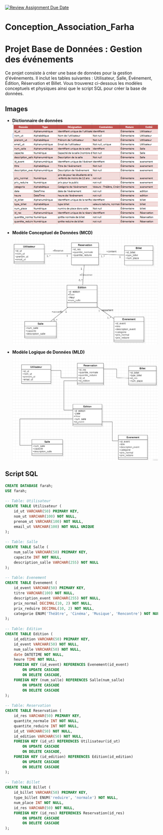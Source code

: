 [![Review Assignment Due Date](https://classroom.github.com/assets/deadline-readme-button-22041afd0340ce965d47ae6ef1cefeee28c7c493a6346c4f15d667ab976d596c.svg)](https://classroom.github.com/a/0ijgaV38)
# Conception_Association_Farha

# Projet Base de Données : Gestion des événements

Ce projet consiste à créer une base de données pour la gestion d'événements. Il inclut les tables suivantes : Utilisateur, Salle, Événement, Édition, Réservation et Billet. Vous trouverez ci-dessous les modèles conceptuels et physiques ainsi que le script SQL pour créer la base de données.

## Images

- **Dictionnaire de données**&#x20;
![Dictionnaire de donn\u00e9es](/images/Capture_decran_2025-01-23_091507.webp)


- **Modèle Conceptuel de Données (MCD)**&#x20;
![Modèle Conceptuel de Données](images/MCD.png)


- **Modèle Logique de Données (MLD)**&#x20;
![MLD Image](images/MLD2.png)


## Script SQL

```sql
CREATE DATABASE farah;
USE farah;

-- Table: Utilisateur
CREATE TABLE Utilisateur (
    id_ut VARCHAR(50) PRIMARY KEY,
    nom_ut VARCHAR(100) NOT NULL,
    prenom_ut VARCHAR(100) NOT NULL,
    email_ut VARCHAR(100) NOT NULL UNIQUE
);

-- Table: Salle
CREATE TABLE Salle (
    num_salle VARCHAR(50) PRIMARY KEY,
    capacite INT NOT NULL,
    description_salle VARCHAR(255) NOT NULL
);

-- Table: Evenement
CREATE TABLE Evenement (
    id_event VARCHAR(50) PRIMARY KEY,
    titre VARCHAR(100) NOT NULL,
    description_event VARCHAR(255) NOT NULL,
    prix_normal DECIMAL(10, 2) NOT NULL,
    prix_reduire DECIMAL(10, 2) NOT NULL,
    categorie ENUM('Théâtre', 'Cinéma', 'Musique', 'Rencontre') NOT NULL
);

-- Table: Edition
CREATE TABLE Edition (
    id_edition VARCHAR(50) PRIMARY KEY,
    id_event VARCHAR(50) NOT NULL,
    num_salle VARCHAR(50) NOT NULL,
    date DATETIME NOT NULL,
    heure TIME NOT NULL,
    FOREIGN KEY (id_event) REFERENCES Evenement(id_event)
        ON UPDATE CASCADE
        ON DELETE CASCADE,
    FOREIGN KEY (num_salle) REFERENCES Salle(num_salle)
        ON UPDATE CASCADE
        ON DELETE CASCADE
);

-- Table: Reservation
CREATE TABLE Reservation (
    id_res VARCHAR(50) PRIMARY KEY,
    quantite_normale INT NOT NULL,
    quantite_reduire INT NOT NULL,
    id_ut VARCHAR(50) NOT NULL,
    id_edition VARCHAR(50) NOT NULL,
    FOREIGN KEY (id_ut) REFERENCES Utilisateur(id_ut)
        ON UPDATE CASCADE
        ON DELETE CASCADE,
    FOREIGN KEY (id_edition) REFERENCES Edition(id_edition)
        ON UPDATE CASCADE
        ON DELETE CASCADE
);

-- Table: Billet
CREATE TABLE Billet (
    id_billet VARCHAR(50) PRIMARY KEY,
    type_billet ENUM('reduire', 'normale') NOT NULL,
    num_place INT NOT NULL,
    id_res VARCHAR(50) NOT NULL,
    FOREIGN KEY (id_res) REFERENCES Reservation(id_res)
        ON UPDATE CASCADE
        ON DELETE CASCADE
);
```





